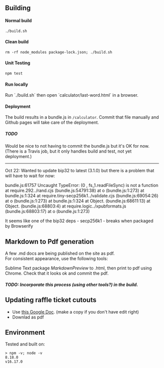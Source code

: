 ## Building

#### Normal build

`./build.sh`

#### Clean build

`rm -rf node_modules package-lock.json; ./build.sh`

#### Unit Testing

`npm test`

#### Run locally

Run ´./build.sh´ then open ´calculator/last-word.html´ in a browser.

#### Deployment

The build results in a bundle.js in `/calculator`.
Commit that file manually and Github pages will take care of the deployment.

##### TODO

Would be nice to not having to commit the bundle.js but it's OK for now.
(There is a Travis job, but it only handles build and test, not yet deployment.)

---

Oct 22: Wanted to update bip32 to latest (3.1.0) but there is a problem that will have to wait for now:

bundle.js:61757 Uncaught TypeError: (0 , fs_1.readFileSync) is not a function
at require.292../rand.cjs (bundle.js:54791:38)
at o (bundle.js:1:273)
at bundle.js:1:324
at require.tiny-secp256k1../validate.cjs (bundle.js:69054:26)
at o (bundle.js:1:273)
at bundle.js:1:324
at Object.<anonymous> (bundle.js:68611:13)
at Object.<anonymous> (bundle.js:68803:4)
at require.logic../xpubformats.js (bundle.js:68803:17)
at o (bundle.js:1:273)

It seems like one of the bip32 deps - secp256k1 - breaks when packaged by Browserify

## Markdown to Pdf generation

A few .md docs are being published on the site as pdf.  
For consistent appearance, use the following tools:

Sublime Text package _MarkdownPreview_ to .html, then print to pdf using Chrome.
Check that it looks ok and commit the pdf.

##### TODO: Incorporate this process (using other tools?) in the build.

## Updating raffle ticket cutouts

- Use [this Google Doc](https://docs.google.com/document/d/1jBkh3xVeG-o8J4etIf9kU8fSiq_tRBXPfKqZkEzb_cQ). (make a copy if you don't have edit right)
- Downlad as pdf

## Environment

Tested and built on:

```
> npm -v; node -v
8.18.0
v16.17.0
```
